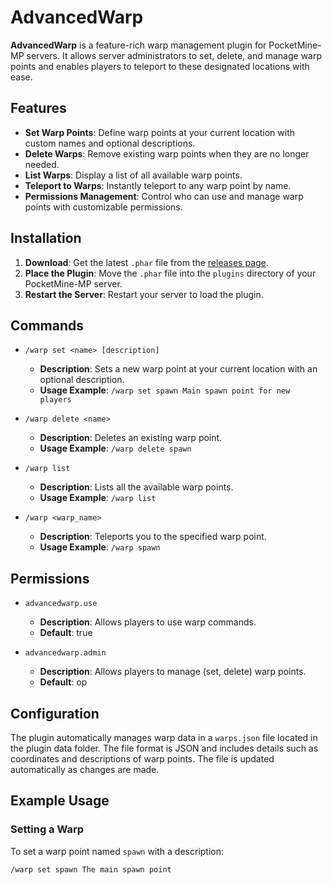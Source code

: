 # AdvancedWarp

**AdvancedWarp** is a feature-rich warp management plugin for PocketMine-MP servers. It allows server administrators to set, delete, and manage warp points and enables players to teleport to these designated locations with ease.

## Features

- **Set Warp Points**: Define warp points at your current location with custom names and optional descriptions.
- **Delete Warps**: Remove existing warp points when they are no longer needed.
- **List Warps**: Display a list of all available warp points.
- **Teleport to Warps**: Instantly teleport to any warp point by name.
- **Permissions Management**: Control who can use and manage warp points with customizable permissions.

## Installation

1. **Download**: Get the latest `.phar` file from the [releases page](https://github.com/JubayerKhan-hub/AdvancedWarp/releases).
2. **Place the Plugin**: Move the `.phar` file into the `plugins` directory of your PocketMine-MP server.
3. **Restart the Server**: Restart your server to load the plugin.

## Commands

- `/warp set <name> [description]`
  - **Description**: Sets a new warp point at your current location with an optional description.
  - **Usage Example**: `/warp set spawn Main spawn point for new players`

- `/warp delete <name>`
  - **Description**: Deletes an existing warp point.
  - **Usage Example**: `/warp delete spawn`

- `/warp list`
  - **Description**: Lists all the available warp points.
  - **Usage Example**: `/warp list`

- `/warp <warp_name>`
  - **Description**: Teleports you to the specified warp point.
  - **Usage Example**: `/warp spawn`

## Permissions

- `advancedwarp.use`
  - **Description**: Allows players to use warp commands.
  - **Default**: true

- `advancedwarp.admin`
  - **Description**: Allows players to manage (set, delete) warp points.
  - **Default**: op

## Configuration

The plugin automatically manages warp data in a `warps.json` file located in the plugin data folder. The file format is JSON and includes details such as coordinates and descriptions of warp points. The file is updated automatically as changes are made.

## Example Usage

### Setting a Warp
To set a warp point named `spawn` with a description:
```bash
/warp set spawn The main spawn point
